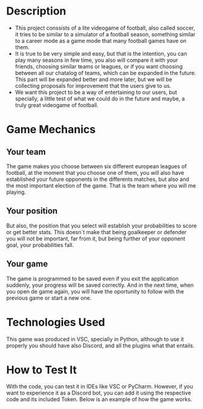# Description
- This project conssists of a lite videogame of football, also called soccer, it tries to be similar to a simulator of a football season, something similar to a career mode as a game mode that many football games have on them. 
- It is true to be very simple and easy, but that is the intention, you can play many seasons in few time, you also will compare it with your friends, choosing similar teams or leagues, or if you want choosing between all our chatalog of teams, which can be expanded in the future. This part will be expanded better and more later, but we will be collecting proposals for improvement that the users give to us.
- We want this project to be a way of entertaining to our users, but specially, a little test of what we could do in the future and maybe, a truly great videogame of football.

# Game Mechanics

## Your team
The game makes you choose between six different european leagues of football, at the moment that you choose one of them, you will also have established your future opponents in the differents matches, but also and the most important election of the game. That is the team where you will me playing.
## Your position
But also, the position that you select will establish your probabilities to score or get better stats. This doesn´t make that being goalkeeper or defender you will not be important, far from it, but being further of your opponent goal, your probabilities fall.
## Your game
The game is programmed to be saved even if you exit the application suddenly, your progress will be saved correctly. And in the next time, when you open de game again, you will have the oportunity to follow with the previous game or start a new one.

# Technologies Used
This game was produced in VSC, specially in Python, although to use it properly you should have also Discord, and all the plugins what that entails.

# How to Test It
With the code, you can test it in IDEs like VSC or PyCharm. However, if you want to experience it as a Discord bot, you can add it using the respective code and its included Token.
Below is an example of how the game works.
